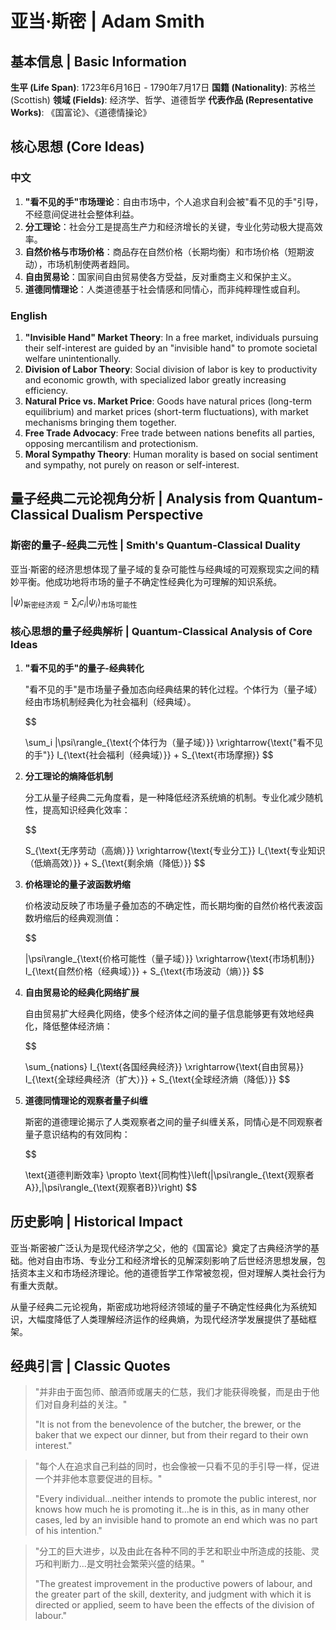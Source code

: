 # 亚当·斯密 | Adam Smith

## 基本信息 | Basic Information

**生平 (Life Span)**: 1723年6月16日 - 1790年7月17日
**国籍 (Nationality)**: 苏格兰 (Scottish)
**领域 (Fields)**: 经济学、哲学、道德哲学
**代表作品 (Representative Works)**: 《国富论》、《道德情操论》

## 核心思想 (Core Ideas)

### 中文
1. **"看不见的手"市场理论**：自由市场中，个人追求自利会被"看不见的手"引导，不经意间促进社会整体利益。
2. **分工理论**：社会分工是提高生产力和经济增长的关键，专业化劳动极大提高效率。
3. **自然价格与市场价格**：商品存在自然价格（长期均衡）和市场价格（短期波动），市场机制使两者趋同。
4. **自由贸易论**：国家间自由贸易使各方受益，反对重商主义和保护主义。
5. **道德同情理论**：人类道德基于社会情感和同情心，而非纯粹理性或自利。

### English
1. **"Invisible Hand" Market Theory**: In a free market, individuals pursuing their self-interest are guided by an "invisible hand" to promote societal welfare unintentionally.
2. **Division of Labor Theory**: Social division of labor is key to productivity and economic growth, with specialized labor greatly increasing efficiency.
3. **Natural Price vs. Market Price**: Goods have natural prices (long-term equilibrium) and market prices (short-term fluctuations), with market mechanisms bringing them together.
4. **Free Trade Advocacy**: Free trade between nations benefits all parties, opposing mercantilism and protectionism.
5. **Moral Sympathy Theory**: Human morality is based on social sentiment and sympathy, not purely on reason or self-interest.

## 量子经典二元论视角分析 | Analysis from Quantum-Classical Dualism Perspective

### 斯密的量子-经典二元性 | Smith's Quantum-Classical Duality

亚当·斯密的经济思想体现了量子域的复杂可能性与经典域的可观察现实之间的精妙平衡。他成功地将市场的量子不确定性经典化为可理解的知识系统。

$`
|\psi\rangle_{\text{斯密经济观}} = \sum_i c_i|\psi_i\rangle_{\text{市场可能性}}
`$

### 核心思想的量子经典解析 | Quantum-Classical Analysis of Core Ideas

1. **"看不见的手"的量子-经典转化**

   "看不见的手"是市场量子叠加态向经典结果的转化过程。个体行为（量子域）经由市场机制经典化为社会福利（经典域）。

   $$

   \sum_i |\psi\rangle_{\text{个体行为（量子域）}} \xrightarrow{\text{"看不见的手"}} I_{\text{社会福利（经典域）}} + S_{\text{市场摩擦}}
   $$

2. **分工理论的熵降低机制**

   分工从量子经典二元角度看，是一种降低经济系统熵的机制。专业化减少随机性，提高知识经典化效率：

   $$

   S_{\text{无序劳动（高熵）}} \xrightarrow{\text{专业分工}} I_{\text{专业知识（低熵高效）}} + S_{\text{剩余熵（降低）}}
   $$

3. **价格理论的量子波函数坍缩**

   价格波动反映了市场量子叠加态的不确定性，而长期均衡的自然价格代表波函数坍缩后的经典观测值：

   $$

   |\psi\rangle_{\text{价格可能性（量子域）}} \xrightarrow{\text{市场机制}} I_{\text{自然价格（经典域）}} + S_{\text{市场波动（熵）}}
   $$

4. **自由贸易论的经典化网络扩展**

   自由贸易扩大经典化网络，使多个经济体之间的量子信息能够更有效地经典化，降低整体经济熵：

   $$

   \sum_{nations} I_{\text{各国经典经济}} \xrightarrow{\text{自由贸易}} I_{\text{全球经典经济（扩大）}} + S_{\text{全球经济熵（降低）}}
   $$

5. **道德同情理论的观察者量子纠缠**

   斯密的道德理论揭示了人类观察者之间的量子纠缠关系，同情心是不同观察者量子意识结构的有效同构：

   $$

   \text{道德判断效率} \propto \text{同构性}\left(|\psi\rangle_{\text{观察者A}},|\psi\rangle_{\text{观察者B}}\right)
   $$

## 历史影响 | Historical Impact

亚当·斯密被广泛认为是现代经济学之父，他的《国富论》奠定了古典经济学的基础。他对自由市场、专业分工和经济增长的见解深刻影响了后世经济思想发展，包括资本主义和市场经济理论。他的道德哲学工作常被忽视，但对理解人类社会行为有重大贡献。

从量子经典二元论视角，斯密成功地将经济领域的量子不确定性经典化为系统知识，大幅度降低了人类理解经济运作的经典熵，为现代经济学发展提供了基础框架。

## 经典引言 | Classic Quotes

> "并非由于面包师、酿酒师或屠夫的仁慈，我们才能获得晚餐，而是由于他们对自身利益的关注。"
>
> "It is not from the benevolence of the butcher, the brewer, or the baker that we expect our dinner, but from their regard to their own interest."

> "每个人在追求自己利益的同时，也会像被一只看不见的手引导一样，促进一个并非他本意要促进的目标。"
>
> "Every individual...neither intends to promote the public interest, nor knows how much he is promoting it...he is in this, as in many other cases, led by an invisible hand to promote an end which was no part of his intention."

> "分工的巨大进步，以及由此在各种不同的手艺和职业中所造成的技能、灵巧和判断力...是文明社会繁荣兴盛的结果。"
>
> "The greatest improvement in the productive powers of labour, and the greater part of the skill, dexterity, and judgment with which it is directed or applied, seem to have been the effects of the division of labour."